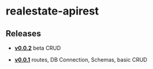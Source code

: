 # realestate-apirest

## Releases

- **[v0.0.2](https://github.com/romanmartini/realestate-apirest/tree/v0.0.2)** beta CRUD

- **[v0.0.1](https://github.com/romanmartini/realestate-apirest/tree/v0.0.1)** routes, DB Connection, Schemas, basic CRUD